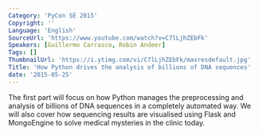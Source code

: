 ```yaml
---
Category: 'PyCon SE 2015'
Copyright: ''
Language: 'English'
SourceUrl: 'https://www.youtube.com/watch?v=C7lLjhZEbFk'
Speakers: [Guillermo Carrasco, Robin Andeer]
Tags: []
ThumbnailUrl: 'https://i.ytimg.com/vi/C7lLjhZEbFk/maxresdefault.jpg'
Title: 'How Python drives the analysis of billions of DNA sequences'
date: '2015-05-25'
---
```

The first part will focus on how Python manages the preprocessing and analysis of billions of DNA sequences in a completely automated way. We will also cover how sequencing results are visualised using Flask and MongoEngine to solve medical mysteries in the clinic today.